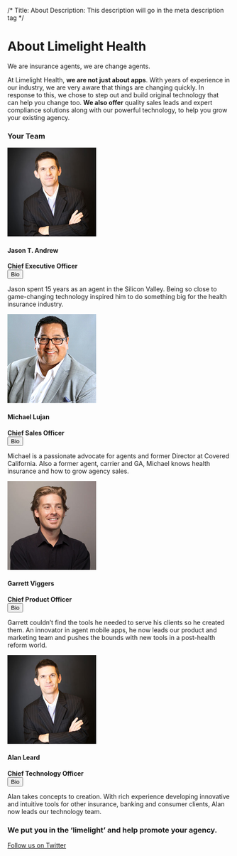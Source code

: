 /*
Title: About
Description: This description will go in the meta description tag
*/


<div class="container about-page-header">
	<div class="page-header text-center">
		<h1>About Limelight Health</h1>
	</div>
</div>

<section class="bg-ll-gray-light">
	<div class="container">
		<div class="row">
			<div class="col-md-8 center-block text-center">
				<p class="lead">We are insurance agents, we are change agents.</p>
				<p>At Limelight Health, <strong>we are not just about apps</strong>.  With years of experience in our industry, we are very aware that things are changing quickly.  In response to this, we chose to step out and build original technology that can help you change too.  <strong>We also offer</strong> quality sales leads and expert compliance solutions along with our powerful technology, to help you grow your existing agency.</p>
			</div>
		</div>
	</div>
</section>

<section>
	<div class="container">
		<div class="row text-center bios">
			<h3>Your Team</h3>
			<div class="col-sm-3 team-member">
				<img src="themes/flat-ui/images/jason.jpg" width="200px" height="200px" class="img-responsive img-circle center-block" alt="Jason T. Andrew">
				<h4>Jason T. Andrew</h4>
				<strong>Chief Executive Officer</strong><br>
				<button class="btn btn-link bio-link">Bio <span class="fui-triangle-down-small"></span></button>
				<p class="bio">Jason spent 15 years as an agent in the Silicon Valley. Being so close to game-changing technology inspired him to do something big for the health insurance industry.</p>
			</div>
			<div class="col-sm-3 team-member">
				<img src="themes/flat-ui/images/michael.jpg" width="200px" height="200px" class="img-responsive img-circle center-block" alt="Jason T. Andrew">
				<h4>Michael Lujan</h4>
				<strong>Chief Sales Officer</strong><br>
				<button class="btn btn-link bio-link">Bio <span class="fui-triangle-down-small"></span></button>
				<p class="bio">Michael is a passionate advocate for agents and former Director at Covered California. Also a former agent, carrier and GA, Michael knows health insurance and how to grow agency sales.</p>
			</div>
			<div class="col-sm-3 team-member">
				<img src="themes/flat-ui/images/garrett.jpg" width="200px" height="200px" class="img-responsive img-circle center-block" alt="Jason T. Andrew">
				<h4>Garrett Viggers</h4>
				<strong>Chief Product Officer</strong><br>
				<button class="btn btn-link bio-link">Bio <span class="fui-triangle-down-small"></span></button>
				<p class="bio">Garrett couldn’t find the tools he needed to serve his clients so he created them. An innovator in agent mobile apps, he now leads our product and marketing team and pushes the bounds with new tools in a post-health reform world.</p>
			</div>
			<div class="col-sm-3 team-member">
				<img src="themes/flat-ui/images/jason.jpg" width="200px" height="200px" class="img-responsive img-circle center-block" alt="Jason T. Andrew">
				<h4>Alan Leard</h4>
				<strong>Chief Technology Officer</strong><br>
				<button class="btn btn-link bio-link">Bio <span class="fui-triangle-down-small"></span></button>
				<p class="bio">Alan takes concepts to creation. With rich experience developing innovative and intuitive tools for other insurance, banking and consumer clients, Alan now leads our technology team.</p>
			</div>
		</div>
	</div>
</section>

<section class="bg-ll-gray-light">
	<div class="container">
		<div class="row">
			<div class="col-md-8 center-block text-center">
				<h3>We put you in the ‘limelight’ and help promote your agency.</h3>
				<a href="https://twitter.com/LimelightHealth" class="btn btn-social-twitter btn-hg btn-embossed"><span class="fui-twitter"></span> Follow us on Twitter</a>
			</div>
		</div>
	</div>
</section>